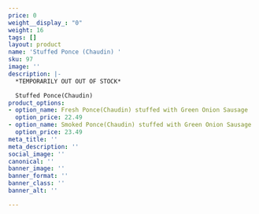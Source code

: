 ```yaml
---
price: 0
weight__display_: "0"
weight: 16
tags: []
layout: product
name: 'Stuffed Ponce (Chaudin) '
sku: 97
image: ''
description: |-
  *TEMPORARILY OUT OUT OF STOCK*

  Stuffed Ponce(Chaudin)
product_options:
- option_name: Fresh Ponce(Chaudin) stuffed with Green Onion Sausage
  option_price: 22.49
- option_name: Smoked Ponce(Chaudin) stuffed with Green Onion Sausage
  option_price: 23.49
meta_title: ''
meta_description: ''
social_image: ''
canonical: ''
banner_image: ''
banner_format: ''
banner_class: ''
banner_alt: ''

---
```

